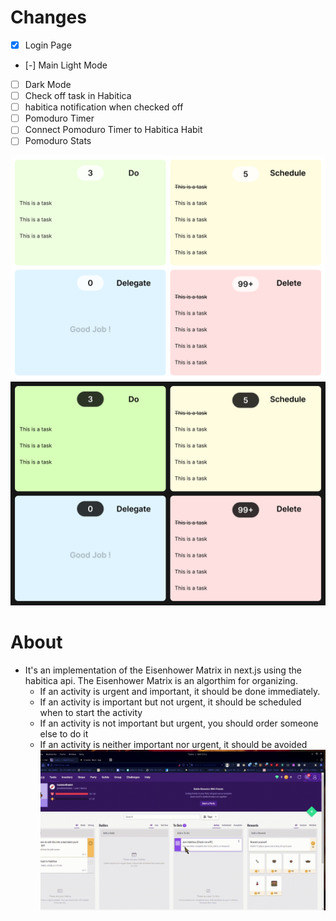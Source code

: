 # Changes
- [x] Login Page
- [-] Main Light Mode
- [ ] Dark Mode
- [ ] Check off task in Habitica
- [ ] habitica notification when checked off
- [ ] Pomoduro Timer
- [ ] Connect Pomoduro Timer to Habitica Habit
- [ ] Pomoduro Stats

![Main Light](main_lightmode.png)
![Main Dark](main_darkmode.png)

# About
- It's an implementation of the Eisenhower Matrix in next.js using the habitica api. The Eisenhower Matrix is an algorthim for organizing.
	- If an activity is urgent and important, it should be done immediately. 
	- If an activity is important but not urgent, it should be scheduled when to start the activity
	- If an activity is not important but urgent, you should order someone else to do it
	- If an activity is neither important nor urgent, it should be avoided
![image of the project](https://github.com/Vilhelm-Ian/Eisenhower_matrix_habitica/blob/main/gif_matrix.gif)
